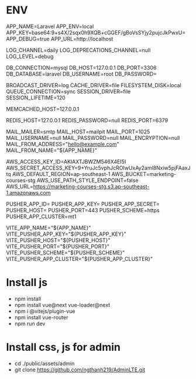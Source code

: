 # ENV

APP_NAME=Laravel
APP_ENV=local
APP_KEY=base64:9+s4X/2sqx0h9XQB+cGGEF/gBoVsSYjy2pujcJkPwxU=
APP_DEBUG=true
APP_URL=http://localhost

LOG_CHANNEL=daily
LOG_DEPRECATIONS_CHANNEL=null
LOG_LEVEL=debug

DB_CONNECTION=mysql
DB_HOST=127.0.0.1
DB_PORT=3306
DB_DATABASE=laravel
DB_USERNAME=root
DB_PASSWORD=

BROADCAST_DRIVER=log
CACHE_DRIVER=file
FILESYSTEM_DISK=local
QUEUE_CONNECTION=sync
SESSION_DRIVER=file
SESSION_LIFETIME=120

MEMCACHED_HOST=127.0.0.1

REDIS_HOST=127.0.0.1
REDIS_PASSWORD=null
REDIS_PORT=6379

MAIL_MAILER=smtp
MAIL_HOST=mailpit
MAIL_PORT=1025
MAIL_USERNAME=null
MAIL_PASSWORD=null
MAIL_ENCRYPTION=null
MAIL_FROM_ADDRESS="hello@example.com"
MAIL_FROM_NAME="${APP_NAME}"

AWS_ACCESS_KEY_ID=AKIAXTJBWZM546X4EI5I
AWS_SECRET_ACCESS_KEY=9+YruJc5vphJcROIwUxAy2aml8Nxiw5pjFAaxJtq
AWS_DEFAULT_REGION=ap-southeast-1
AWS_BUCKET=marketing-courses-stg
AWS_USE_PATH_STYLE_ENDPOINT=false
AWS_URL=https://marketing-courses-stg.s3.ap-southeast-1.amazonaws.com

PUSHER_APP_ID=
PUSHER_APP_KEY=
PUSHER_APP_SECRET=
PUSHER_HOST=
PUSHER_PORT=443
PUSHER_SCHEME=https
PUSHER_APP_CLUSTER=mt1

VITE_APP_NAME="${APP_NAME}"
VITE_PUSHER_APP_KEY="${PUSHER_APP_KEY}"
VITE_PUSHER_HOST="${PUSHER_HOST}"
VITE_PUSHER_PORT="${PUSHER_PORT}"
VITE_PUSHER_SCHEME="${PUSHER_SCHEME}"
VITE_PUSHER_APP_CLUSTER="${PUSHER_APP_CLUSTER}"

# Install js
- npm install
- npm install vue@next vue-loader@next
- npm i @vitejs/plugin-vue
- npm install vue-router
- npm run dev

# Install css, js for admin
- cd ./public/assets/admin
- git clone https://github.com/ngthanh219/AdminLTE.git